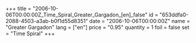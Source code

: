 +++
title = "2006-10-06T00:00:00Z_Time_Spiral_Greater_Gargadon_[en]_false"
id = "653ddfa0-2088-4503-a3ab-b0f1d55d8351"
date = "2006-10-06T00:00:00Z"
name = "Greater Gargadon"
lang = ["en"]
price = "0.95"
quantity = 1
foil = false
set = "Time Spiral"
+++
